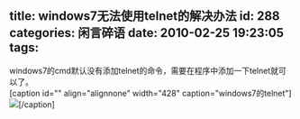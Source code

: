 title: windows7无法使用telnet的解决办法
id: 288
categories: 闲言碎语
date: 2010-02-25 19:23:05
tags:
---

windows7的cmd默认没有添加telnet的命令，需要在程序中添加一下telnet就可以了。
</br>[caption id=&quot;&quot; align=&quot;alignnone&quot; width=&quot;428&quot; caption=&quot;windows7的telnet&quot;]![](http://m3.img.libdd.com/farm4/2012/0821/18/6A56B93F565F9A467B872EA4CA8721AD6635949BE40C_428_424.JPEG)</img>[/caption]
